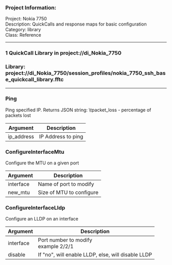 ### Project Information:
Project: Nokia 7750  
Description: QuickCalls and response maps for basic configuration  
Category: library  
Class: Reference  
  
___
### 1 QuickCall Library in project://di_Nokia_7750
### Library: project://di_Nokia_7750/session_profiles/nokia_7750_ssh_base_quickcall_library.fftc
___
### Ping
Ping specified IP.
Returns JSON string: 
\tpacket_loss - percentage of packets lost

Argument | Description
------------ | -------------
ip_address | IP Address to ping
### ConfigureInterfaceMtu
Configure the MTU on a given port

Argument | Description
------------ | -------------
interface | Name of port to modify
new_mtu | Size of MTU to configure<br>
### ConfigureInterfaceLldp
Configure an LLDP on an interface 

Argument | Description
------------ | -------------
interface | Port number to modify<br>example 2/2/1
disable | If "no", will enable LLDP, else, will disable LLDP
